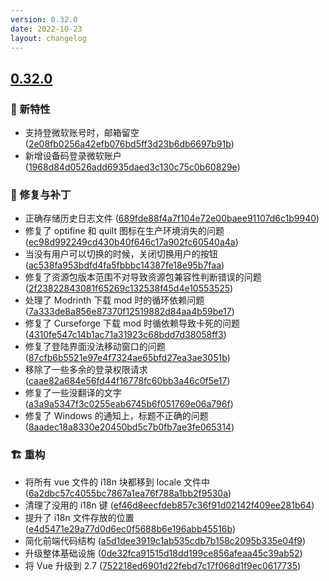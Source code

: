 ```yaml
---
version: 0.32.0
date: 2022-10-23
layout: changelog
---
```

## [0.32.0](#0.32.0)
### 🚀 新特性

- 支持登微软账号时，邮箱留空 ([2e08fb0256a42efb076bd5ff3d23b6db6697b91b](https://github.com/Voxelum/x-minecraft-launcher/commit/2e08fb0256a42efb076bd5ff3d23b6db6697b91b))
- 新增设备码登录微软账户 ([1968d84d0526add6935daed3c130c75c0b60829e](https://github.com/Voxelum/x-minecraft-launcher/commit/1968d84d0526add6935daed3c130c75c0b60829e))
### 🐛 修复与补丁

- 正确存储历史日志文件 ([689fde88f4a7f104e72e00baee91107d6c1b9940](https://github.com/Voxelum/x-minecraft-launcher/commit/689fde88f4a7f104e72e00baee91107d6c1b9940))
- 修复了 optifine 和 quilt 图标在生产环境消失的问题 ([ec98d992249cd430b40f646c17a902fc60540a4a](https://github.com/Voxelum/x-minecraft-launcher/commit/ec98d992249cd430b40f646c17a902fc60540a4a))
- 当没有用户可以切换的时候，关闭切换用户的按钮 ([ac538fa953bdfd4fa5fbbbc14387fe18e95b7faa](https://github.com/Voxelum/x-minecraft-launcher/commit/ac538fa953bdfd4fa5fbbbc14387fe18e95b7faa))
- 修复了资源包版本范围不对导致资源包兼容性判断错误的问题 ([2f23822843081f65269c132538f45d4e10553525](https://github.com/Voxelum/x-minecraft-launcher/commit/2f23822843081f65269c132538f45d4e10553525))
- 处理了 Modrinth 下载 mod 时的循环依赖问题 ([7a333de8a856e87370f12519882d84aa4b59be17](https://github.com/Voxelum/x-minecraft-launcher/commit/7a333de8a856e87370f12519882d84aa4b59be17))
- 修复了 Curseforge 下载 mod 时循依赖导致卡死的问题 ([4310fe547c14b1ac71a31923c68bdd7d38058ff3](https://github.com/Voxelum/x-minecraft-launcher/commit/4310fe547c14b1ac71a31923c68bdd7d38058ff3))
- 修复了登陆界面没法移动窗口的问题 ([87cfb6b5521e97e4f7324ae65bfd27ea3ae3051b](https://github.com/Voxelum/x-minecraft-launcher/commit/87cfb6b5521e97e4f7324ae65bfd27ea3ae3051b))
- 移除了一些多余的登录权限请求 ([caae82a684e56fd44f16778fc60bb3a46c0f5e17](https://github.com/Voxelum/x-minecraft-launcher/commit/caae82a684e56fd44f16778fc60bb3a46c0f5e17))
- 修复了一些没翻译的文字 ([a3a9a5347f3c0255eab6745b6f051769e06a796f](https://github.com/Voxelum/x-minecraft-launcher/commit/a3a9a5347f3c0255eab6745b6f051769e06a796f))
- 修复了 Windows 的通知上，标题不正确的问题 ([8aadec18a8330e20450bd5c7b0fb7ae3fe065314](https://github.com/Voxelum/x-minecraft-launcher/commit/8aadec18a8330e20450bd5c7b0fb7ae3fe065314))
### 🏗️ 重构

- 将所有 vue 文件的 i18n 块都移到 locale 文件中 ([6a2dbc57c4055bc7867a1ea76f788a1bb2f9530a](https://github.com/Voxelum/x-minecraft-launcher/commit/6a2dbc57c4055bc7867a1ea76f788a1bb2f9530a))
- 清理了没用的 i18n 键 ([ef46d8eecfdeb857c36f91d02142f409ee281b64](https://github.com/Voxelum/x-minecraft-launcher/commit/ef46d8eecfdeb857c36f91d02142f409ee281b64))
- 提升了 i18n 文件存放的位置 ([e4d5471e29a77d0d6ec0f5688b6e196abb45516b](https://github.com/Voxelum/x-minecraft-launcher/commit/e4d5471e29a77d0d6ec0f5688b6e196abb45516b))
- 简化前端代码结构 ([a5d1dee3919c1ab535cdb7b158c2095b335e04f9](https://github.com/Voxelum/x-minecraft-launcher/commit/a5d1dee3919c1ab535cdb7b158c2095b335e04f9))
- 升级整体基础设施 ([0de32fca91515d18dd199ce856afeaa45c39ab52](https://github.com/Voxelum/x-minecraft-launcher/commit/0de32fca91515d18dd199ce856afeaa45c39ab52))
- 将 Vue 升级到 2.7 ([752218ed6901d22febd7c17f068d1f9ec0617735](https://github.com/Voxelum/x-minecraft-launcher/commit/752218ed6901d22febd7c17f068d1f9ec0617735))